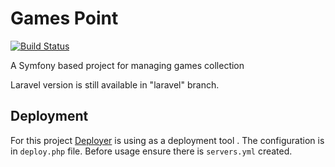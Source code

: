 # Games Point
[![Build Status](https://travis-ci.org/luklewluk/gamespoint.svg?branch=master)](https://travis-ci.org/luklewluk/gamespoint)

A Symfony based project for managing games collection

Laravel version is still available in "laravel" branch.

## Deployment
For this project [Deployer](http://deployer.org/) is using as a deployment tool . The configuration is in `deploy.php` file. Before usage ensure there is `servers.yml` created.
